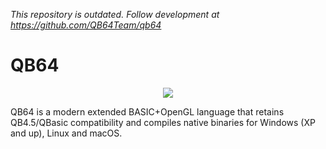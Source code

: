 _This repository is outdated. Follow development at https://github.com/QB64Team/qb64_

# QB64

<p align="center">
<img src="https://qb64.org/images/QB64icon1.3small.png"/>
</p

QB64 is a modern extended BASIC+OpenGL language that retains QB4.5/QBasic compatibility and compiles native binaries for Windows (XP and up), Linux and macOS.
